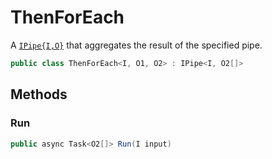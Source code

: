 # ThenForEach
A [`IPipe{I,O}`](./IPipe{I,O}.md) that aggregates the result of the specified pipe.

```cs
public class ThenForEach<I, O1, O2> : IPipe<I, O2[]>
```

## Methods
### Run
```cs
public async Task<O2[]> Run(I input)
```

